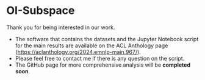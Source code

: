 # OI-Subspace
Thank you for being interested in our work.
- The software that contains the datasets and the Jupyter Notebook script for the main results are available on the ACL Anthology page (https://aclanthology.org/2024.emnlp-main.967/).
- Please feel free to contact me if there is any question on the script.
- The GitHub page for more comprehensive analysis will be **completed soon**.

